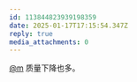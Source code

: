 ```yaml
---
id: 113844823939198359
date: 2025-01-17T17:15:54.347Z
reply: true
media_attachments: 0
---
```


[@m](https://ima.cm/@m) 质量下降也多。

